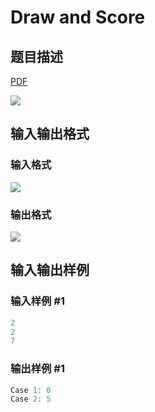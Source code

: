 # Draw and Score

## 题目描述

[problemUrl]: https://uva.onlinejudge.org/index.php?option=com_onlinejudge&Itemid=8&category=279&page=show_problem&problem=3918

[PDF](https://uva.onlinejudge.org/external/124/p12474.pdf)

![](https://cdn.luogu.com.cn/upload/vjudge_pic/UVA12474/85d9cee0430f1dd8131dd7b13ed7aa25457deb48.png)

## 输入输出格式

### 输入格式

![](https://cdn.luogu.com.cn/upload/vjudge_pic/UVA12474/32a163b3d38ec7878b9d3e9ccca0893a0b7e536e.png)

### 输出格式

![](https://cdn.luogu.com.cn/upload/vjudge_pic/UVA12474/bf4a5ce8a33f4e98fc6b92bc80a3234de5afebc2.png)

## 输入输出样例

### 输入样例 #1

```cpp
2
2
7
```


### 输出样例 #1

```cpp
Case 1: 0
Case 2: 5
```


